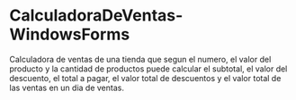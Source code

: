 # CalculadoraDeVentas-WindowsForms
Calculadora de ventas de una tienda que segun el numero, el valor del producto y la cantidad de productos puede calcular el subtotal, el valor del descuento, el total a pagar, el valor total de descuentos y el valor total de las ventas en un dia de ventas.
